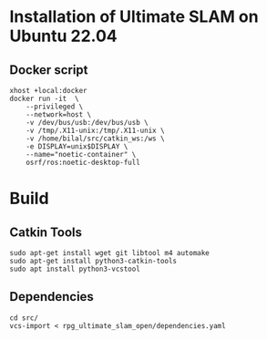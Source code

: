 # Installation of Ultimate SLAM on Ubuntu 22.04

## Docker script

```
xhost +local:docker
docker run -it  \
    --privileged \
    --network=host \
    -v /dev/bus/usb:/dev/bus/usb \
    -v /tmp/.X11-unix:/tmp/.X11-unix \
    -v /home/bilal/src/catkin_ws:/ws \
    -e DISPLAY=unix$DISPLAY \
    --name="noetic-container" \
    osrf/ros:noetic-desktop-full
```

# Build

## Catkin Tools
```
sudo apt-get install wget git libtool m4 automake
sudo apt-get install python3-catkin-tools
sudo apt install python3-vcstool
```

## Dependencies

```
cd src/
vcs-import < rpg_ultimate_slam_open/dependencies.yaml
```